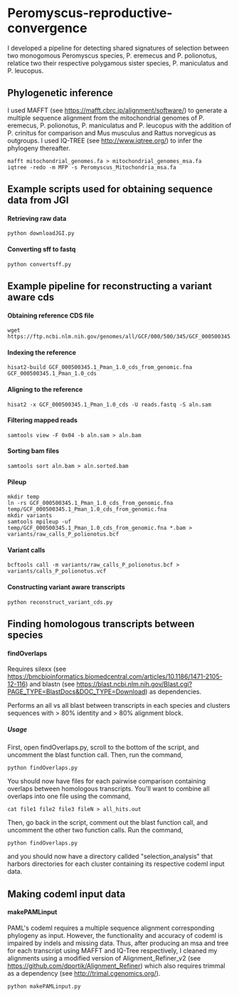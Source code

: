# Peromyscus-reproductive-convergence
I developed a pipeline for detecting shared signatures of selection between two monogomous Peromyscus species, P. eremecus and P. polionotus, relatice two their respective polygamous sister species, P. maniculatus and P. leucopus.

## Phylogenetic inference
I used MAFFT (see https://mafft.cbrc.jp/alignment/software/) to generate a multiple sequence alignment from the mitochondrial genomes of P. eremecus, P. polionotus, P. maniculatus and P. leucopus with the addition of P. crinitus for comparison and Mus musculus and Rattus norvegicus as outgroups. I used IQ-TREE (see http://www.iqtree.org/) to infer the phylogeny thereafter.

```
mafft mitochondrial_genomes.fa > mitochondrial_genomes_msa.fa
iqtree -redo -m MFP -s Peromyscus_Mitochondria_msa.fa 
```

## Example scripts used for obtaining sequence data from JGI

#### Retrieving raw data
```
python downloadJGI.py
```

#### Converting sff to fastq
```
python convertsff.py
```

## Example pipeline for reconstructing a variant aware cds 

#### Obtaining reference CDS file
```
wget https://ftp.ncbi.nlm.nih.gov/genomes/all/GCF/000/500/345/GCF_000500345.1_Pman_1.0/GCF_000500345.1_Pman_1.0_cds_from_genomic.fna.gz
```

#### Indexing the reference
```
hisat2-build GCF_000500345.1_Pman_1.0_cds_from_genomic.fna GCF_000500345.1_Pman_1.0_cds
```

#### Aligning to the reference
```
hisat2 -x GCF_000500345.1_Pman_1.0_cds -U reads.fastq -S aln.sam
```

#### Filtering mapped reads
```
samtools view -F 0x04 -b aln.sam > aln.bam
```

#### Sorting bam files
```
samtools sort aln.bam > aln.sorted.bam
```

#### Pileup
```
mkdir temp
ln -rs GCF_000500345.1_Pman_1.0_cds_from_genomic.fna temp/GCF_000500345.1_Pman_1.0_cds_from_genomic.fna
mkdir variants
samtools mpileup -uf temp/GCF_000500345.1_Pman_1.0_cds_from_genomic.fna *.bam > variants/raw_calls_P_polionotus.bcf
```
#### Variant calls
```
bcftools call -m variants/raw_calls_P_polionotus.bcf > variants/calls_P_polionotus.vcf
```

#### Constructing variant aware transcripts
```
python reconstruct_variant_cds.py
```

## Finding homologous transcripts between species

#### findOverlaps
Requires silexx (see https://bmcbioinformatics.biomedcentral.com/articles/10.1186/1471-2105-12-116) and blastn (see https://blast.ncbi.nlm.nih.gov/Blast.cgi?PAGE_TYPE=BlastDocs&DOC_TYPE=Download) as dependencies.

Performs an all vs all blast between transcripts in each species and clusters sequences with > 80% identity and > 80% alignment block.

##### Usage
First, open findOverlaps.py, scroll to the bottom of the script, and uncomment the blast function call. Then, run the command,
```
python findOverlaps.py
```
You should now have files for each pairwise comparison containing overlaps between homologous transcripts. You'll want to combine all overlaps into one file using the command,
```
cat file1 file2 file3 fileN > all_hits.out
```

Then, go back in the script, comment out the blast function call, and uncomment the other two function calls. Run the command,
```
python findOverlaps.py
```
and you should now have a directory callded "selection_analysis" that harbors directories for each cluster containing its respective codeml input data. 


## Making codeml input data

#### makePAMLinput
PAML's codeml requires a multiple sequence alignment corresponding phylogeny as input. However, the functionality and accuracy of codeml is impaired by indels and missing data. Thus, after producing an msa and tree for each transcript using MAFFT and IQ-Tree respectively, I cleaned my alignments using a modified version of Alignment_Refiner_v2 (see https://github.com/dportik/Alignment_Refiner) which also requires trimmal as a dependency (see http://trimal.cgenomics.org/).

```
python makePAMLinput.py
```

